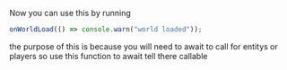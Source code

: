 Now you can use this by running

```js
onWorldLoad(() => console.warn("world loaded"));
```

the purpose of this is because you will need to await to call for entitys or players so use this function to await tell there callable
